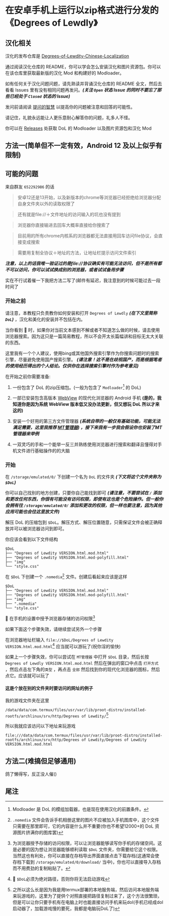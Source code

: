 # 在安卓手机上运行以zip格式进行分发的《Degrees of Lewdly》

## 汉化相关

汉化的发布仓库是 [Degrees-of-Lewdity-Chinese-Localization](https://github.com/Eltirosto/Degrees-of-Lewdity-Chinese-Localization)

通过阅读汉化仓库的 README，你可以学会怎么安装汉化和图片资源包。你可以在该仓库里获取最新版的汉化 Mod 和构建好的 Modloader。

如有任何关于汉化问题问题，请先熟读并背诵汉化仓库的 README 全文，然后去看看 Issues 里有没有相同问题再发问。***(关注 `Open` 状态 Issue 的同时不要忘了那些已经处于 `Closed` 状态的 Issue)***

发问前请阅读 [提问的智慧](https://lug.ustc.edu.cn/wiki/doc/smart-questions) 以提高你的问题被注意和回答的可能性。

请记住，礼貌永远能让人更乐意耐心解答你的问题，礼多人不怪。

你可以在 [Releases](https://github.com/Eltirosto/Degrees-of-Lewdity-Chinese-Localization/releases) 处获取 DoL 的 Modloader 以及图片资源包和汉化 Mod

## 方法一(简单但不一定有效，Android 12 及以上似乎有限制)

## 可能的问题

来自群友 `652292986` 的话

> 安卓12还是13开始，以及新版本的chrome等浏览器已经拒绝给浏览器分配自身文件夹以外的读取权限了

> 还有就是file://＋文件地址的访问输入的坑也没有提到

> 浏览器你直接输进去回车大概率直接给你搜索了

> 目前用的所有chrome内核系的浏览器都无法直接用回车访问file协议，会直接变成搜索

> 需要用复制全协议＋地址的方法，让地址栏提示访问文件索引

***注意，以上的话我唯一验证过的是file://协议确实有可能无法访问，但不是所有都不可以访问，你可以试试换成别的浏览器，或者试试备用步骤***

实在不行试着催一下我把方法二写了(邮件有延迟，我注意到的时候可能过去一段时间了

### 开始之前

请注意，本教程只负责教你如何安装和打开 `Degrees of Lewdly` ***(在下文里简称 `DoL`)*** ，汉化和美化的安装并不包括在内。

当你看到 :monocle_face: 时，如果你对当前文本感到不解或者不知道怎么做的时候，请去使用浏览器搜索。因为这只是一篇简易教程，所以不会开太长篇幅讲和目标无太大关联的东西。

这里我有一个个人建议，使用bing或其他国外搜索引擎作为你搜索问题时的搜索引擎，尽量避免使用国产搜索引擎。 ***(请注意！这不是在歧视国产，而是根据笔者的使用经历得出的个人结论。仅供你在选择搜索引擎时作为参考意见)***

在开始之前你需要准备:

 1. 一份包含了 DoL 的zip压缩包。(一般为包含了 `Modloader`[^1] 的 DoL)

 2. 一部已安装包含高版本 <u>WebView</u> 的现代化浏览器的 Android 手机 **(是的，我知道你是因为系统 WebView 版本低又没办法更新，但又想玩 DoL 所以才来这的)**

 3. 安装一个好用的第三方文件管理器 ***(系统自带的一般仅有基础功能，可能无法满足需要，这里我推荐 [MT管理器](https://mt2.cn/download/)) ，接下来我有一步我会假设你也安装了MT管理器来举例***

 4. 一双灵巧的手和一个能举一反三并熟练使用浏览器进行搜索和翻译且懂得对手机文件进行基础操作的的大脑

### 开始

在 `/storage/emulated/0/` 下创建一个名为 `DoL` 的文件夹 ***(下文将这个文件夹称为 `$DoL`)*** 

你可以自己找别的地方创建，只要你自己能找到即可 ***(请注意，不要尝试在 `/` 添加和更改任何东西，你很有可能没有访问权限，即使有这也是个危险操作。但一般你会拥有往 `/storage/emulated/0/` 添加和更改的权限，但一样也要注意，因为其他应用可能也会往这里放文件)***

解压 DoL 的压缩包到 `$DoL`。解压方式、解压位置随意，只需保证文件会被正确释放并可以被浏览器访问到即可。

你应该会看到以下文件结构
```
$DoL
├── "Degrees of Lewdity VERSION.html.mod.html"
├── "Degrees of Lewdity VERSION.html.mod-polyfill.html"
├── "img"
└── "style.css"
```

在 `$DoL` 下创建一个 `.nomedia`[^2] 文件。创建后看起来应该是这样
```
$DoL
├── "Degrees of Lewdity VERSION.html.mod.html"
├── "Degrees of Lewdity VERSION.html.mod-polyfill.html"
├── "img"
├── ".nomedia"
└── "style.css"
```

:monocle_face: 在手机的设置中授予浏览器存储的访问权限[^3]

如果下面这个步骤失效，请继续尝试另外一个步骤

在浏览器地址栏输入 `file://$DoL/Degrees of Lewdity VERSION.html.mod.html`[^4] 应当就可以游玩了(祝你淫的愉快)

如果上一个步骤失效，你可以尝试在 `MT管理器` 中打开 `$DoL` 目录，然后长按 `Degrees of Lewdly VERSION.html.mod.html` 然后在弹出的窗口中点击 `打开方式` ，然后点击左下角的`类型` ，再点击 `全部` 然后找到你的现代化浏览器的图标，然后点它。应该就可以玩了

#### 这是个放在别的文件夹时要访问的网址的例子

我的游戏文件夹在这里

`/data/data/com.termux/files/usr/var/lib/proot-distro/installed-rootfs/archlinux/srv/http/Degrees of Lewdity/`[^5]

所以我就应该访问以下地址来玩游戏

`file:///data/data/com.termux/files/usr/var/lib/proot-distro/installed-rootfs/archlinux/srv/http/Degrees of Lewdity/Degrees of Lewdity VERSION.html.mod.html`

## 方法二(难搞但足够通用)

鸽了懒得写，反正没人催()

## 尾注

[^1]: Modloader 是 DoL 的模组加载器，也是现在使用汉化的前置条件。

[^2]: `.nomedia` 文件会告诉手机相册这里的图片不应被加入手机图库中，这个文件只需要在那里即可，它的内容是什么并不重要(你也不希望12000+的 DoL 资源图片挤满你的图库罢)

[^3]: 为浏览器授予存储的访问权限，可以让浏览器能够读写你手机的存储空间。这是必要的因为想让浏览器能够顺利读取 `$DoL` 文件夹，你需要给它这个权限。当然这也有利处，你可以直接在存档导出界面直接点击下载存档(这通常会使存档下载到 `/storage/emulated/0/download/` 当中)，你也可以直接导入存档而不用费劲的复制粘贴了。

[^4]: :monocle_face: `$DoL`必须为绝对路径，否则你将无法启动游戏

[^5]: 之所以这么长是因为我是用termux部署的本地服务端，然后访问本地服务端来玩游戏的，这里为了提供个对照直接把路径复制过来了，这个方法很繁琐，但是可以让你只要手机有在电脑上时也能直接访问手机来玩dol(手机已经成dol启动器了，加载游戏慢的要死，我都是电脑玩DoL了)
